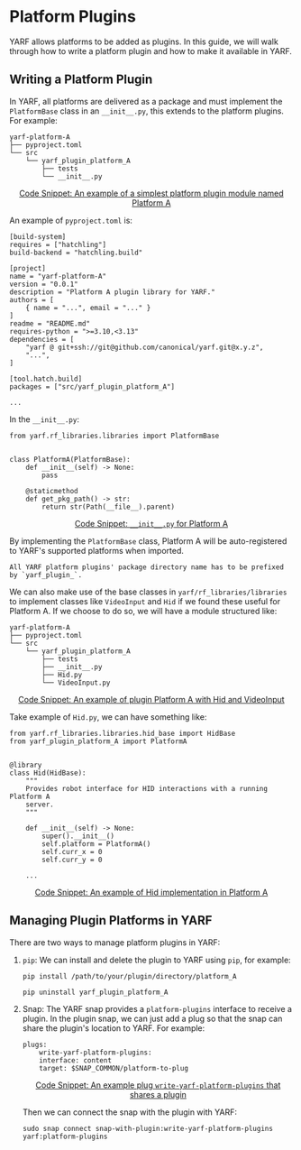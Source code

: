# Platform Plugins

YARF allows platforms to be added as plugins. In this guide, we will walk through how to write a platform plugin and how to make it available in YARF.

## Writing a Platform Plugin

In YARF, all platforms are delivered as a package and must implement the `PlatformBase` class in an `__init__.py`, this extends to the platform plugins. For example:

```{code-block} bash
yarf-platform-A
├── pyproject.toml
└── src
    └── yarf_plugin_platform_A
        ├── tests
        └── __init__.py
```

<u><center>Code Snippet: An example of a simplest platform plugin module named Platform A</center></u>

An example of `pyproject.toml` is:

```{code-block} toml
[build-system]
requires = ["hatchling"]
build-backend = "hatchling.build"

[project]
name = "yarf-platform-A"
version = "0.0.1"
description = "Platform A plugin library for YARF."
authors = [
    { name = "...", email = "..." }
]
readme = "README.md"
requires-python = ">=3.10,<3.13"
dependencies = [
    "yarf @ git+ssh://git@github.com/canonical/yarf.git@x.y.z",
    "...",
]

[tool.hatch.build]
packages = ["src/yarf_plugin_platform_A"]

...
```

In the `__init__.py`:

```{code-block} python
from yarf.rf_libraries.libraries import PlatformBase


class PlatformA(PlatformBase):
    def __init__(self) -> None:
        pass

    @staticmethod
    def get_pkg_path() -> str:
        return str(Path(__file__).parent)
```

<u><center>Code Snippet: `__init__.py` for Platform A</center></u>

By implementing the `PlatformBase` class, Platform A will be auto-registered to YARF's supported platforms when imported.

```{note}
All YARF platform plugins' package directory name has to be prefixed by `yarf_plugin_`.
```

We can also make use of the base classes in `yarf/rf_libraries/libraries` to implement classes like `VideoInput` and `Hid` if we found these useful for Platform A. If we choose to do so, we will have a module structured like:

```{code-block} bash
yarf-platform-A
├── pyproject.toml
└── src
    └── yarf_plugin_platform_A
        ├── tests
        ├── __init__.py
        ├── Hid.py
        └── VideoInput.py
```

<u><center>Code Snippet: An example of plugin Platform A with Hid and VideoInput</center></u>

Take example of `Hid.py`, we can have something like:

```{code-block} python
from yarf.rf_libraries.libraries.hid_base import HidBase
from yarf_plugin_platform_A import PlatformA


@library
class Hid(HidBase):
    """
    Provides robot interface for HID interactions with a running Platform A
    server.
    """

    def __init__(self) -> None:
        super().__init__()
        self.platform = PlatformA()
        self.curr_x = 0
        self.curr_y = 0

    ...
```

<u><center>Code Snippet: An example of Hid implementation in Platform A</center></u>

## Managing Plugin Platforms in YARF

There are two ways to manage platform plugins in YARF:

1. `pip`: We can install and delete the plugin to YARF using `pip`, for example:

   ```{code-block} bash
   pip install /path/to/your/plugin/directory/platform_A
   ```

   ```{code-block} bash
   pip uninstall yarf_plugin_platform_A
   ```

1. Snap: The YARF snap provides a `platform-plugins` interface to receive a plugin. In the plugin snap, we can just add a plug so that the snap can share the plugin's location to YARF. For example:

   ```{code-block} yaml
   plugs:
       write-yarf-platform-plugins:
       interface: content
       target: $SNAP_COMMON/platform-to-plug
   ```

   <u><center>Code Snippet: An example plug `write-yarf-platform-plugins` that shares a plugin</center></u>

   Then we can connect the snap with the plugin with YARF:

   ```{code-block} bash
   sudo snap connect snap-with-plugin:write-yarf-platform-plugins yarf:platform-plugins
   ```
